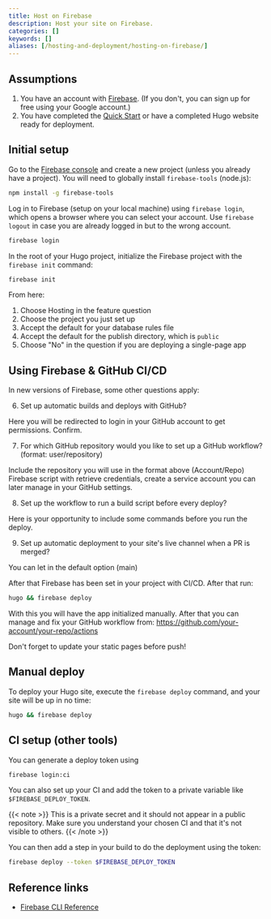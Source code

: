 ```yaml
---
title: Host on Firebase
description: Host your site on Firebase.
categories: []
keywords: []
aliases: [/hosting-and-deployment/hosting-on-firebase/]
---
```


## Assumptions

1. You have an account with [Firebase][signup]. (If you don't, you can sign up for free using your Google account.)
1. You have completed the [Quick Start] or have a completed Hugo website ready for deployment.

## Initial setup

Go to the [Firebase console][console] and create a new project (unless you already have a project). You will need to globally install `firebase-tools` (node.js):

```sh
npm install -g firebase-tools
```

Log in to Firebase (setup on your local machine) using `firebase login`, which opens a browser where you can select your account. Use `firebase logout` in case you are already logged in but to the wrong account.

```sh
firebase login
```

In the root of your Hugo project, initialize the Firebase project with the `firebase init` command:

```sh
firebase init
```

From here:

1. Choose Hosting in the feature question
1. Choose the project you just set up
1. Accept the default for your database rules file
1. Accept the default for the publish directory, which is `public`
1. Choose "No" in the question if you are deploying a single-page app

## Using Firebase & GitHub CI/CD

In new versions of Firebase, some other questions apply:

6. Set up automatic builds and deploys with GitHub?

Here you will be redirected to login in your GitHub account to get permissions. Confirm.

7. For which GitHub repository would you like to set up a GitHub workflow? (format: user/repository)

Include the repository you will use in the format above (Account/Repo)
Firebase script with retrieve credentials, create a service account you can later manage in your GitHub settings.

8. Set up the workflow to run a build script before every deploy?

Here is your opportunity to include some commands before you run the deploy.

9. Set up automatic deployment to your site's live channel when a PR is merged?

You can let in the default option (main)

After that Firebase has been set in your project with CI/CD. After that run:

```sh
hugo && firebase deploy
```

With this you will have the app initialized manually. After that you can manage and fix your GitHub workflow from: https://github.com/your-account/your-repo/actions

Don't forget to update your static pages before push!

## Manual deploy

To deploy your Hugo site, execute the `firebase deploy` command, and your site will be up in no time:

```sh
hugo && firebase deploy
```

## CI setup (other tools)

You can generate a deploy token using

```sh
firebase login:ci
```

You can also set up your CI and add the token to a private variable like `$FIREBASE_DEPLOY_TOKEN`.

{{< note >}}
This is a private secret and it should not appear in a public repository. Make sure you understand your chosen CI and that it's not visible to others.
{{< /note >}}

You can then add a step in your build to do the deployment using the token:

```sh
firebase deploy --token $FIREBASE_DEPLOY_TOKEN
```

## Reference links

- [Firebase CLI Reference](https://firebase.google.com/docs/cli/#administrative_commands)

[console]: https://console.firebase.google.com/
[Quick Start]: /getting-started/quick-start/
[signup]: https://console.firebase.google.com/
